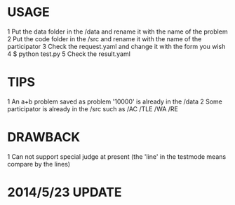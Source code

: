 USAGE
========
1 Put the data folder in the /data and rename it with the name of the problem
2 Put the code folder in the /src and rename it with the name of the participator
3 Check the request.yaml and change it with the form you wish
4 $ python test.py
5 Check the result.yaml

TIPS
========
1 An a+b problem saved as problem '10000' is already in the /data
2 Some participator is already in the /src such as /AC /TLE /WA /RE

DRAWBACK
========
1 Can not support special judge at present (the 'line' in the testmode means compare by the lines)


2014/5/23 UPDATE
=================


